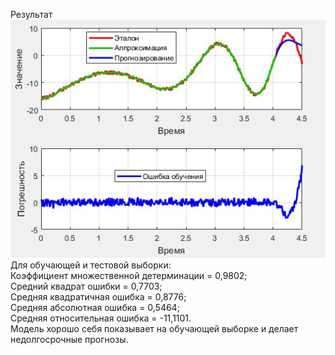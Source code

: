 Результат<br>
![графики](screen1.jpg "Результат")<br>
Для обучающей и тестовой выборки:<br>
Коэффициент множественной детерминации = 0,9802;<br>
Средний квадрат ошибки = 0,7703;<br>
Средняя квадратичная ошибка = 0,8776;<br>
Средняя абсолютная ошибка = 0,5464;<br>
Средняя относительная ошибка = -11,1101.<br>
Модель хорошо себя показывает на обучающей выборке и делает недолгосрочные прогнозы.
